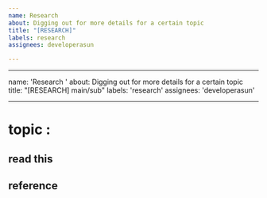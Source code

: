 ```yaml
---
name: Research
about: Digging out for more details for a certain topic
title: "[RESEARCH]"
labels: research
assignees: developerasun

---
```


---
name: 'Research '
about: Digging out for more details for a certain topic
title: "[RESEARCH] main/sub"
labels: 'research'
assignees: 'developerasun'

---

# topic : 
## read this 

## reference
